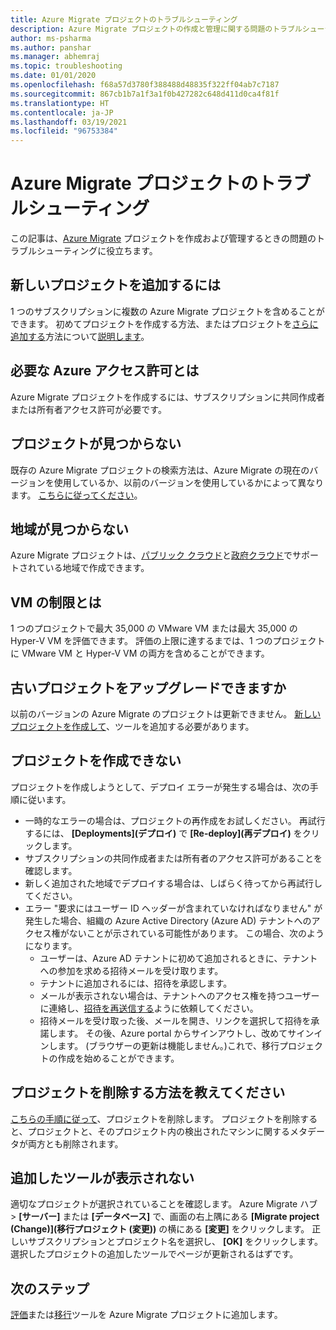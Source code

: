 ```yaml
---
title: Azure Migrate プロジェクトのトラブルシューティング
description: Azure Migrate プロジェクトの作成と管理に関する問題のトラブルシューティングに役立ちます。
author: ms-psharma
ms.author: panshar
ms.manager: abhemraj
ms.topic: troubleshooting
ms.date: 01/01/2020
ms.openlocfilehash: f68a57d3780f388488d48835f322ff04ab7c7187
ms.sourcegitcommit: 867cb1b7a1f3a1f0b427282c648d411d0ca4f81f
ms.translationtype: HT
ms.contentlocale: ja-JP
ms.lasthandoff: 03/19/2021
ms.locfileid: "96753384"
---
```

# <a name="troubleshoot-azure-migrate-projects"></a>Azure Migrate プロジェクトのトラブルシューティング

この記事は、[Azure Migrate](migrate-services-overview.md) プロジェクトを作成および管理するときの問題のトラブルシューティングに役立ちます。

## <a name="how-to-add-new-project"></a>新しいプロジェクトを追加するには

1 つのサブスクリプションに複数の Azure Migrate プロジェクトを含めることができます。 初めてプロジェクトを作成する方法、またはプロジェクトを[さらに追加する](create-manage-projects.md#create-additional-projects)方法について[説明します](./create-manage-projects.md)。

## <a name="what-azure-permissions-are-needed"></a>必要な Azure アクセス許可とは

Azure Migrate プロジェクトを作成するには、サブスクリプションに共同作成者または所有者アクセス許可が必要です。

## <a name="cant-find-a-project"></a>プロジェクトが見つからない

既存の Azure Migrate プロジェクトの検索方法は、Azure Migrate の現在のバージョンを使用しているか、以前のバージョンを使用しているかによって異なります。 [こちらに従ってください](create-manage-projects.md#find-a-project)。


## <a name="cant-find-a-geography"></a>地域が見つからない

Azure Migrate プロジェクトは、[パブリック クラウド](migrate-support-matrix.md#supported-geographies-public-cloud)と[政府クラウド](migrate-support-matrix.md#supported-geographies-azure-government)でサポートされている地域で作成できます。

## <a name="what-are-vm-limits"></a>VM の制限とは

1 つのプロジェクトで最大 35,000 の VMware VM または最大 35,000 の Hyper-V VM を評価できます。 評価の上限に達するまでは、1 つのプロジェクトに VMware VM と Hyper-V VM の両方を含めることができます。

## <a name="can-i-upgrade-old-project"></a>古いプロジェクトをアップグレードできますか

以前のバージョンの Azure Migrate のプロジェクトは更新できません。 [新しいプロジェクトを作成して](./create-manage-projects.md)、ツールを追加する必要があります。

## <a name="cant-create-a-project"></a>プロジェクトを作成できない

プロジェクトを作成しようとして、デプロイ エラーが発生する場合は、次の手順に従います。

- 一時的なエラーの場合は、プロジェクトの再作成をお試しください。 再試行するには、 **[Deployments]\(デプロイ\)** で **[Re-deploy]\(再デプロイ\)** をクリックします。
- サブスクリプションの共同作成者または所有者のアクセス許可があることを確認します。
- 新しく追加された地域でデプロイする場合は、しばらく待ってから再試行してください。
- エラー "要求にはユーザー ID ヘッダーが含まれていなければなりません" が発生した場合、組織の Azure Active Directory (Azure AD) テナントへのアクセス権がないことが示されている可能性があります。 この場合、次のようになります。
    - ユーザーは、Azure AD テナントに初めて追加されるときに、テナントへの参加を求める招待メールを受け取ります。
    - テナントに追加されるには、招待を承認します。
    - メールが表示されない場合は、テナントへのアクセス権を持つユーザーに連絡し、[招待を再送信する](../active-directory/external-identities/add-users-administrator.md#resend-invitations-to-guest-users)ように依頼してください。
    - 招待メールを受け取った後、メールを開き、リンクを選択して招待を承諾します。 その後、Azure portal からサインアウトし、改めてサインインします。 (ブラウザーの更新は機能しません。)これで、移行プロジェクトの作成を始めることができます。

## <a name="how-do-i-delete-a-project"></a>プロジェクトを削除する方法を教えてください

[こちらの手順に従って](create-manage-projects.md#delete-a-project)、プロジェクトを削除します。 プロジェクトを削除すると、プロジェクトと、そのプロジェクト内の検出されたマシンに関するメタデータが両方とも削除されます。

## <a name="added-tools-dont-show"></a>追加したツールが表示されない

適切なプロジェクトが選択されていることを確認します。 Azure Migrate ハブ > **[サーバー]** または **[データベース]** で、画面の右上隅にある **[Migrate project (Change)]\(移行プロジェクト (変更)\)** の横にある **[変更]** をクリックします。 正しいサブスクリプションとプロジェクト名を選択し、 **[OK]** をクリックします。 選択したプロジェクトの追加したツールでページが更新されるはずです。

## <a name="next-steps"></a>次のステップ

[評価](how-to-assess.md)または[移行](how-to-migrate.md)ツールを Azure Migrate プロジェクトに追加します。
